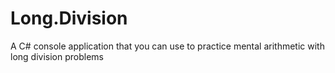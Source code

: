 # Long.Division
A C# console application that you can use to practice mental arithmetic with long division problems
